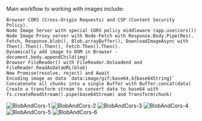 Main workflow to working with images include:

    Browser CORS (Cross-Origin Requests) and CSP (Content Security Policy).
    Node Image Server with special CORS policy middleware (app.use(cors())
    Node Image Proxy server with Node-Fetch with Response.Body.Pipe(Res).
    Fetch, Response.blob(), Blob.arrayBuffer(), DownloadImageAsync with Then().Then().Then(), Fetch.Then().Then().
    Dynamically add image to DOM in Browser - document.body.appendChild(img)
    Browser FileReader() with FileReader.Onloadend and FileReader.ReadAsDataURL(blob)
    New Promise(resolve, reject) and Await
    Encoding image as data `data:image/gif;base64,${base64String}`
    Concatenate all chunks into a single Buffer with Buffer.concat(data)
    Create a transform stream to convert data to base64 with fs.createReadStream().pipe(base64Stream) and Transform(chunk)
![BlobAndCors-1](https://github.com/user-attachments/assets/60bfe88b-13b2-4e68-ace8-1911fa3197e8)
![BlobAndCors-2](https://github.com/user-attachments/assets/8b4d1cda-f6fe-48e0-928a-07d11f34317a)
![BlobAndCors-3](https://github.com/user-attachments/assets/21cd0a7a-dc1f-4034-b195-ad5a5e283374)
![BlobAndCors-4](https://github.com/user-attachments/assets/0f58f56d-6062-4e90-aff2-cd2fb997e1fe)
![BlobAndCors-5](https://github.com/user-attachments/assets/8a06bcc0-2285-4575-8344-2da7d7275f48)
![BlobAndCors-6](https://github.com/user-attachments/assets/870d1131-d8e8-4e4c-a50b-4f0a70190881)
